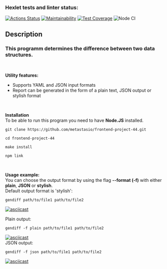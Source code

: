 ### Hexlet tests and linter status:
[![Actions Status](https://github.com/metastasio/frontend-project-46/workflows/hexlet-check/badge.svg)](https://github.com/metastasio/frontend-project-46/actions)
[![Maintainability](https://api.codeclimate.com/v1/badges/8e52ed442f639f8f1736/maintainability)](https://codeclimate.com/github/metastasio/frontend-project-46/maintainability)
[![Test Coverage](https://api.codeclimate.com/v1/badges/8e52ed442f639f8f1736/test_coverage)](https://codeclimate.com/github/metastasio/frontend-project-46/test_coverage)
![Node CI](https://github.com/metastasio/frontend-project-46/actions/workflows/nodejs.yml/badge.svg)

## Description
### This programm determines the difference between two data structures. 
<br>

**Utility features:**

- Supports YAML and JSON input formats
- Report can be generated in the form of a plain text, JSON output or stylish format

<br>

**Installation** 
<br>
To be able to run this program you need to have **Node.JS** installed.
```
git clone https://github.com/metastasio/frontend-project-44.git

cd frontend-project-44

make install

npm link
``` 
<br>

**Usage example:**
<br>
You can choose the output format by using the flag **--format (-f)** with either **plain**, **JSON** or **stylish**. <br>
Default output format is 'stylish':
```
gendiff path/to/file1 path/to/file2
```
[![asciicast](https://asciinema.org/a/ADuQicl5F0uwd12CpK3p9yDdb.svg)](https://asciinema.org/a/ADuQicl5F0uwd12CpK3p9yDdb)
<br>

Plain output: <br>
```
gendiff -f plain path/to/file1 path/to/file2
```
[![asciicast](https://asciinema.org/a/cmvPxD1DPjbTdoTIr2aBcBtkz.svg)](https://asciinema.org/a/cmvPxD1DPjbTdoTIr2aBcBtkz)
<br>
JSON output: <br>
```
gendiff -f json path/to/file1 path/to/file2
```
[![asciicast](https://asciinema.org/a/xTaRfXiL8dPQmyF5JSQVn87Zb.svg)](https://asciinema.org/a/xTaRfXiL8dPQmyF5JSQVn87Zb)